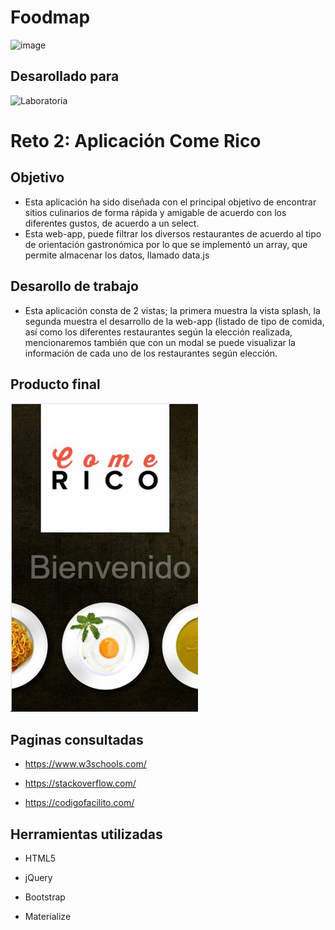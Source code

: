 # Foodmap

![image](https://user-images.githubusercontent.com/32306054/36384142-4cc6236e-155c-11e8-9dd6-03a12ec5c7cf.png)

## Desarollado para

![Laboratoria](http://www.laboratoria.la/)


# Reto 2: Aplicación Come Rico

## Objetivo

* Esta aplicación ha sido diseñada con el principal objetivo de encontrar sitios culinarios de forma rápida y amigable de acuerdo con los diferentes gustos, de acuerdo a un select.
* Esta web-app, puede filtrar los diversos restaurantes de acuerdo al tipo de orientación gastronómica por lo que se implementó un array, que permite almacenar los datos, llamado data.js

## Desarollo de trabajo
* Esta aplicación consta de 2 vistas; la primera muestra la vista splash, la segunda muestra el desarrollo de la web-app (listado de tipo de comida, así como los diferentes restaurantes según la elección realizada, mencionaremos también que con un modal se puede visualizar la información de cada uno de los restaurantes según elección.

## Producto final

   ![ComeRico](assets/img/final.gif)

## Paginas consultadas

* https://www.w3schools.com/

* https://stackoverflow.com/

* https://codigofacilito.com/

## Herramientas utilizadas

* HTML5

* jQuery

* Bootstrap

* Materialize
 
